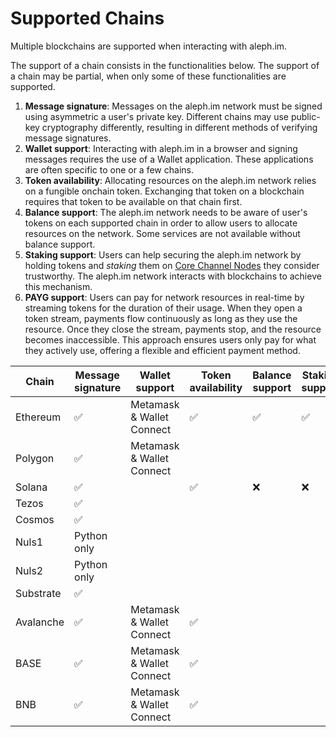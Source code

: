 # Supported Chains

Multiple blockchains are supported when interacting with aleph.im.

The support of a chain consists in the functionalities below. 
The support of a chain may be partial, when only some of these 
functionalities are supported.

1. **Message signature**:
   Messages on the aleph.im network must be signed using asymmetric a user's private key.
   Different chains may use public-key cryptography differently, resulting in different methods
   of verifying message signatures.
2. **Wallet support**:
   Interacting with aleph.im in a browser and signing messages requires the use of a Wallet application. 
   These applications are often specific to one or a few chains.
3. **Token availability**:
   Allocating resources on the aleph.im network relies on a fungible onchain token.
   Exchanging that token on a blockchain requires that token to be available on that chain first. 
4. **Balance support**:
   The aleph.im network needs to be aware of user's tokens on each supported chain in order to allow
   users to allocate resources on the network. Some services are not available without balance support.
5. **Staking support**:
   Users can help securing the aleph.im network by holding tokens and _staking_ them on 
   [Core Channel Nodes](/nodes/core/introduction/) they consider trustworthy. The aleph.im network
   interacts with blockchains to achieve this mechanism.
6. **PAYG support**:
   Users can pay for network resources in real-time by streaming tokens for the duration of their usage. When they open
   a token stream, payments flow continuously as long as they use the resource. Once they close the stream, payments
   stop, and the resource becomes inaccessible. This approach ensures users only pay for what they actively use,
   offering a flexible and efficient payment method.

| Chain     | Message signature | Wallet support            | Token availability | Balance support | Staking support | PAYG |
|-----------|-------------------|---------------------------|--------------------|-----------------|-----------------|------|
| Ethereum  | ✅                 | Metamask & Wallet Connect | ✅                  | ✅               | ✅               |      |
| Polygon   | ✅                 | Metamask & Wallet Connect |                    |                 |                 |      |
| Solana    | ✅                 |                           | ✅                  | ❌               | ❌               |      |
| Tezos     | ✅                 |                           |                    |                 |                 |      |
| Cosmos    | ✅                 |                           |                    |                 |                 |      |
| Nuls1     | Python only       |                           |                    |                 |                 |      |
| Nuls2     | Python only       |                           |                    |                 |                 |      |
| Substrate | ✅                 |                           |                    |                 |                 |      |
| Avalanche | ✅                 | Metamask & Wallet Connect | ✅                  |                 |                 | ✅    |
| BASE      | ✅                 | Metamask & Wallet Connect | ✅                  |                 |                 | ✅    |
| BNB       | ✅                 | Metamask & Wallet Connect | ✅                  |                 |                 |      |
